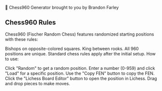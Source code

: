 🌟 Chess960 Generator brought to you by Brandon Farley

## Chess960 Rules
Chess960 (Fischer Random Chess) features randomized starting positions with these rules:

Bishops on opposite-colored squares.
King between rooks.
All 960 positions are unique.
Standard chess rules apply after the initial setup.
How to use:

Click "Random" to get a random position.
Enter a number (0-959) and click "Load" for a specific position.
Use the "Copy FEN" button to copy the FEN.
Click the "Lichess Board Editor" button to open the position in Lichess.
Drag and drop pieces to make moves.

